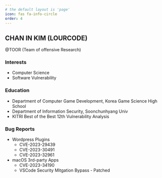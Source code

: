 ```yaml
---
# the default layout is 'page'
icon: fas fa-info-circle
order: 4
---
```


## CHAN IN KIM (LOURCODE)

@TOOR (Team of offensive Research)

### Interests
- Computer Science
- Software Vulnerability

### Education
- Department of Computer Game Development, Korea Game Science High School
- Department of Information Security, Soonchunhyang Univ
- KITRI Best of the Best 12th Vulnerability Analysis

### Bug Reports
- Wordpress Plugins
    - CVE-2023-29439
    - CVE-2023-30491
    - CVE-2023-32961
- macOS 3rd-party Apps
    - CVE-2023-34190
    - VSCode Security Mitgation Bypass - Patched
